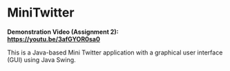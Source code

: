 # MiniTwitter
**Demonstration Video (Assignment 2):  
https://youtu.be/3afGYOR0sa0**

This is a Java-based Mini Twitter application with a graphical user interface (GUI) using Java Swing.
